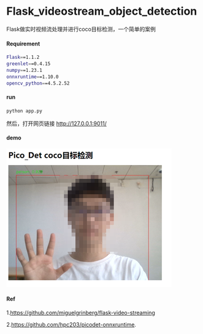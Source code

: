 # Flask_videostream_object_detection
Flask做实时视频流处理并进行coco目标检测，一个简单的案例

#### Requirement

```bash
Flask==1.1.2
greenlet==0.4.15
numpy==1.23.1
onnxruntime==1.10.0
opencv_python==4.5.2.52
```

#### run

```bash
python app.py
```

然后，打开网页链接 http://127.0.0.1:9011/



#### demo

<img src=".\imgs\demo.png" alt="demo" style="zoom:50%;" />



#### Ref

1.https://github.com/miguelgrinberg/flask-video-streaming

2.https://github.com/hpc203/picodet-onnxruntime.



